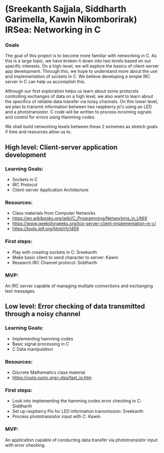 # (Sreekanth Sajjala, Siddharth Garimella, Kawin Nikomborirak) IRSea: Networking in C

### Goals

The goal of this project is to become more familiar with networking in C. As this is a large topic, we have broken it down into two levels based on our specific interests. On a high-level, we will explore the basics of client-server app development. Through this, we hope to understand more about the use and implementation of sockets in C. We believe developing a simple IRC server in C can help us accomplish this.

Although our first exploration helps us learn about some protocols controlling exchanges of data on a high level, we also want to learn about the specifics of reliable data transfer via noisy channels. On this lower level, we plan to transmit information between two raspberry pi's using an LED and a phototransistor. C code will be written to process incoming signals and control for errors using Hamming codes. 

We shall build networking levels between these 2 extremes as stretch goals if time and resources allow us to.


## High level: Client-server application development

### Learning Goals: 
 - Sockets in C
 - IRC Protocol
 - Client-server Application Architecture

### Resources: 
 - Class materials from Computer Networks
 - https://en.wikibooks.org/wiki/C_Programming/Networking_in_UNIX
 - https://www.geeksforgeeks.org/tcp-server-client-implementation-in-c/
 - https://tools.ietf.org/html/rfc1459

### First steps:
 - Play with creating sockets in C: Sreekanth 
 - Make basic client to send character to server: Kawin 
 - Research IRC Channel protocol: Siddharth

### MVP:
An IRC server capable of managing multiple connections and exchanging text messages. 

## Low level: Error checking of data transmitted through a noisy channel

### Learning Goals: 
 - Implementing hamming codes
 - Basic signal processing in C
 - C Data manipulation

### Resources: 
 - Discrete Mathematics class material
 - https://vuiis.vumc.org/~dss/fast_io.htm

### First steps:
 - Look into implementing the hamming codes error checking in C: Siddharth
 - Set up raspberry Pis for LED information transmission: Sreekanth
 - Process phototransistor input with C: Kawin

### MVP:
An application capable of conducting data transfer via phototransistor input with error checking.




